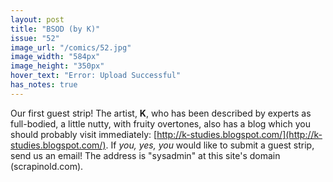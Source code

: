 ```yaml
---
layout: post
title: "BSOD (by K)"
issue: "52"
image_url: "/comics/52.jpg"
image_width: "584px"
image_height: "350px"
hover_text: "Error: Upload Successful"
has_notes: true
---
```

Our first guest strip!  The artist, **K**, who has been described by experts as full-bodied, a little nutty, with fruity overtones, also has a blog which you should probably visit immediately: [http://k-studies.blogspot.com/](http://k-studies.blogspot.com/).  If *you, yes, you* would like to submit a guest strip, send us an email!  The address is "sysadmin" at this site's domain (scrapinold.com).
